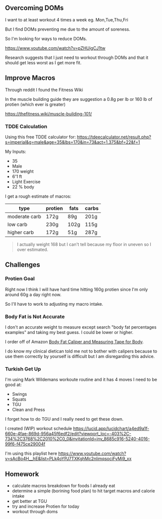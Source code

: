 ## Overcoming DOMs

I want to at least workout 4 times a week eg. Mon,Tue,Thu,Fri

But I find DOMs preventing me due to the amount of soreness.

So I'm looking for ways to reduce DOMs.

https://www.youtube.com/watch?v=pZHUigCJ1tw

Research suggests that I just need to workout through DOMs
and that it should get less worst as I get more fit.

## Improve Macros

Through reddit I found the Fitness Wiki

In the muscle building guide they are suggestion a 0.8g per lb or 160 lb of protien (which ever is greater)

https://thefitness.wiki/muscle-building-101/


### TDDE Calculation

Using this free TDDE calculator for:
https://tdeecalculator.net/result.php?s=imperial&g=male&age=35&lbs=170&in=73&act=1.375&bf=22&f=1

My Inputs:

- 35
- Male
- 170 weight
- 6'1 ft
- Light Exercise 
- 22 % body


I get a rough estimate of macros:

| type | protien | fats | carbs |
| --- | --- | --- | ---|
| moderate carb | 172g | 89g | 201g
| low carb  | 230g | 102g | 115g
| higher carb  | 172g | 51g | 287g

> I actually weight 168 but I can't tell because my floor in uneven so I over estimated.

## Challenges

### Protien Goal
Right now I think I will have hard time hitting 160g protien
since I'm only around 60g a day right now.

So I'll have to work to adjusting my macro intake.

### Body Fat is Not Accurate

I don't an accurate weight to measure except search "body fat percentages examples"
and taking my best guess. I could be lower or higher.

I order off of Amazon [Body Fat Caliper and Measuring Tape for Body](https://www.amazon.ca/Body-Fat-Caliper-Measuring-Tape/dp/B07NYHQYN4/ref=sr_1_3_sspa?crid=3NK4WV0NL5PS5&keywords=calipers+for+measuring+body+fat&qid=1670682814&sprefix=calipers%2Caps%2C115&sr=8-3-spons&psc=1&spLa=ZW5jcnlwdGVkUXVhbGlmaWVyPUE0RzJCMjFKVVdaWEUmZW5jcnlwdGVkSWQ9QTA0NDA5MjBJSzNMNkUxWUU1R08mZW5jcnlwdGVkQWRJZD1BMDE5NzMyNDJGRTY5NTBIUkExVDMmd2lkZ2V0TmFtZT1zcF9hdGYmYWN0aW9uPWNsaWNrUmVkaXJlY3QmZG9Ob3RMb2dDbGljaz10cnVl). 

I do know my clinical dietican told me not to bother with calipers 
because to use them correctly by yourself is difficult but I am disregarding
this advice.

### Turkish Get Up

I'm using Mark Wildemans workoute routine and it has 4 moves I need to be good at:
- Swings
- Squats
- TGU
- Clean and Press

I forget how to do TGU and I really need to get these down.


I created (WIP) workout schedule
https://lucid.app/lucidchart/a4ed9a1f-660e-4fae-869d-956a45f6edf2/edit?viewport_loc=-403%2C-734%2C3768%2C2010%2C0_0&invitationId=inv_8685c916-5240-4016-99f6-f475ce29004f

I'm using this playlist here
https://www.youtube.com/watch?v=sAcBo4H__hE&list=PLk4oYPJ7TXKghMc2nlimqsociFyMi9_xx

## Homework

- calculate macros breakdown for foods I already eat
- determine a simple (borining food plan) to hit target macros and calorie intake
- get better at TGU
- try and increase Protien for today
- workout through doms